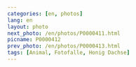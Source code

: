 ```yaml
---
categories: [en, photos]
lang: en
layout: photo
next_photo: /en/photos/P0000411.html
picname: P0000412
prev_photo: /en/photos/P0000413.html
tags: [Animal, Fotofalle, Honig Dachse]
---
```

